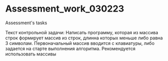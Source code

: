 # Assessment_work_030223
Assessment's tasks

Текст контрольной задачи:
Написать программу, которая из массива строк формирует массив из строк, длинна которых меньше либо равна 3 символам. Первоначальный массив вводится с клавиатуры, либо задается на старте выполнения алгоритма. Рекомендуется использовать массивы
